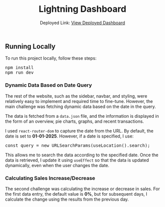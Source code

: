 <body>
<header>
<h1>Lightning Dashboard</h1>
<p>Deployed Link: <a href="https://lightning-dashboard.vercel.app/" target="_blank" rel="noopener noreferrer">View Deployed Dashboard</a></p>
</header>

<main>
<section>
<h2>Running Locally</h2>
<p>To run this project locally, follow these steps:</p>
<pre>
npm install
npm run dev
</pre>
</section>

<section>
<h3>Dynamic Data Based on Date Query</h3>
<p>
The rest of the website, such as the sidebar, navbar, and styling, were relatively easy to implement and required time to fine-tune. However, the main challenge was fetching dynamic data based on the date in the query.
</p>
<p>
The data is fetched from a <code>data.json</code> file, and the information is displayed in the form of an overview, pie charts, graphs, and recent transactions.
</p>
<p>
I used <code>react-router-dom</code> to capture the date from the URL. By default, the date is set to <strong>01-01-2025</strong>. However, if a date is specified, I use:
</p>
<pre>
const query = new URLSearchParams(useLocation().search);
</pre>
<p>
This allows me to search the data according to the specified date. Once the data is retrieved, I update it using <code>useEffect</code> so that the data is updated dynamically, even when the user changes the date.
</p>
</section>

<section>
<h3>Calculating Sales Increase/Decrease</h3>
<p>
The second challenge was calculating the increase or decrease in sales. For the first data entry, the default value is <strong>0%</strong>, but for subsequent days, I calculate the change using the results from the previous day.
</p>
</section>
</main>

</body>

